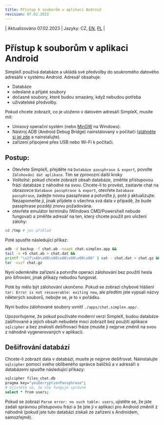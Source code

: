 ```yaml
---
title: Přístup k souborům v aplikaci Android
revision: 07.02.2023
---
```

| Aktualizováno 07.02.2023 | Jazyky: CZ, [EN](/docs/ANDROID.md), [PL](/docs/lang/pl/ANDROID.md) |

# Přístup k souborům v aplikaci Android

SimpleX používá databáze a ukládá své předvolby do soukromého datového adresáře v systému Android. Adresář obsahuje:
- Databáze
- odeslané a přijaté soubory
- dočasné soubory, které budou smazány, když nebudou potřeba
- uživatelské předvolby.


Pokud chcete zobrazit, co je uloženo v datovém adresáři SimpleX, musíte mít:
- Unixový operační systém (nebo [MinGW](https://www.mingw-w64.org/downloads/) na Windows).
- Nástroj ADB (Android Debug Bridge) nainstalovaný v počítači ([stáhněte si jej zde](https://developer.android.com/studio/releases/platform-tools) a nainstalujte).
- zařízení připojené přes USB nebo Wi-Fi k počítači.

## Postup:

- Otevřete SimpleX, přejděte na `Databáze passphrase & export`, povolte `Zálohování dat aplikace`. Tím se zprovozní další kroky
- _Volitelné_: pokud chcete zobrazit obsah databáze, změňte přístupovou frázi databáze z náhodné na svou. Chcete-li to provést, zastavte chat na obrazovce `Database passphrase & export`, otevřete `Database passphrase`, zadejte novou passphrase a potvrďte ji, poté ji aktualizujte. Nezapomeňte ji, jinak přijdete o všechna svá data v případě, že bude passphrase později znovu požadována.
- otevřete emulátor terminálu (Windows CMD/Powershell nebude fungovat) a změňte adresář na ten, který chcete použít pro uložení zálohy:

```bash
cd /tmp # jen příklad
```
Poté spusťte následující příkaz:
```bash
adb -d backup -f chat.ab -noapk chat.simplex.app && 
tail -n +5 chat.ab > chat.dat && 
printf "\x1f\x8b\x08\x00\x00\x00\x00\x00" | cat - chat.dat > chat.gz && 
tar -xvzf chat.gz
```

Nyní odemkněte zařízení a potvrďte operaci zálohování bez použití hesla pro šifrování, jinak příkazy nebudou fungovat.

Poté by mělo být zálohování ukončeno. Pokud se zobrazí chybové hlášení `tar: Error is not recoverable: exiting now`, ale předtím jste vypsali názvy některých souborů, nebojte se, je to v pořádku.

Nyní budou zálohované soubory uvnitř `./apps/chat.simplex.app/`.

Upozorňujeme, že pokud používáte moderní verzi SimpleX, budou databáze zašifrované a jejich obsah nebudete moci zobrazit bez použití aplikace `sqlcipher` a bez znalosti dešifrovací fráze (musíte ji nejprve změnit na svou z náhodně vygenerovaných v aplikaci).

## Dešifrování databází

Chcete-li zobrazit data v databázi, musíte je nejprve dešifrovat. Nainstalujte `sqlcipher` pomocí svého oblíbeného správce balíčků a v adresáři s databázemi spusťte následující příkazy:
```bash
sqlcipher files_chat.db
pragma key="youDecryptionPassphrase";
# Ujistěte se, že vše funguje správně
select * from users;
```

Pokud se zobrazí `Parse error: no such table: users`, ujistěte se, že jste zadali správnou přístupovou frázi a že jste ji v aplikaci pro Android změnili z náhodné (pokud jste tuto databázi získali ze zařízení s Androidem, samozřejmě).
